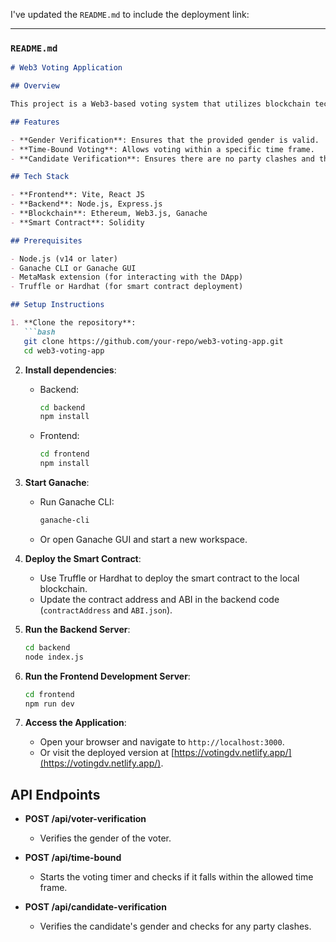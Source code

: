 I've updated the `README.md` to include the deployment link:

---

### `README.md`

```markdown
# Web3 Voting Application

## Overview

This project is a Web3-based voting system that utilizes blockchain technology to ensure secure and transparent voting. The application is built with a Vite React JS frontend and an Express.js backend, communicating with an Ethereum smart contract deployed on a local blockchain (Ganache).

## Features

- **Gender Verification**: Ensures that the provided gender is valid.
- **Time-Bound Voting**: Allows voting within a specific time frame.
- **Candidate Verification**: Ensures there are no party clashes and that the candidate's gender is valid before registration.

## Tech Stack

- **Frontend**: Vite, React JS
- **Backend**: Node.js, Express.js
- **Blockchain**: Ethereum, Web3.js, Ganache
- **Smart Contract**: Solidity

## Prerequisites

- Node.js (v14 or later)
- Ganache CLI or Ganache GUI
- MetaMask extension (for interacting with the DApp)
- Truffle or Hardhat (for smart contract deployment)

## Setup Instructions

1. **Clone the repository**:
   ```bash
   git clone https://github.com/your-repo/web3-voting-app.git
   cd web3-voting-app
   ```

2. **Install dependencies**:
   - Backend:
     ```bash
     cd backend
     npm install
     ```
   - Frontend:
     ```bash
     cd frontend
     npm install
     ```

3. **Start Ganache**:
   - Run Ganache CLI:
     ```bash
     ganache-cli
     ```
   - Or open Ganache GUI and start a new workspace.

4. **Deploy the Smart Contract**:
   - Use Truffle or Hardhat to deploy the smart contract to the local blockchain.
   - Update the contract address and ABI in the backend code (`contractAddress` and `ABI.json`).

5. **Run the Backend Server**:
   ```bash
   cd backend
   node index.js
   ```

6. **Run the Frontend Development Server**:
   ```bash
   cd frontend
   npm run dev
   ```

7. **Access the Application**:
   - Open your browser and navigate to `http://localhost:3000`.
   - Or visit the deployed version at [https://votingdv.netlify.app/](https://votingdv.netlify.app/).

## API Endpoints

- **POST /api/voter-verification**
  - Verifies the gender of the voter.

- **POST /api/time-bound**
  - Starts the voting timer and checks if it falls within the allowed time frame.

- **POST /api/candidate-verification**
  - Verifies the candidate's gender and checks for any party clashes.
